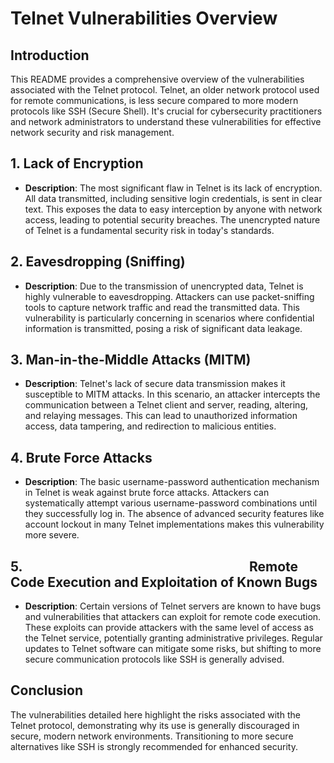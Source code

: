 # Telnet Vulnerabilities Overview

## Introduction
This README provides a comprehensive overview of the vulnerabilities associated with the Telnet protocol. Telnet, an older network protocol used for remote communications, is less secure compared to more modern protocols like SSH (Secure Shell). It's crucial for cybersecurity practitioners and network administrators to understand these vulnerabilities for effective network security and risk management.

## 1. Lack of Encryption
- **Description**: The most significant flaw in Telnet is its lack of encryption. All data transmitted, including sensitive login credentials, is sent in clear text. This exposes the data to easy interception by anyone with network access, leading to potential security breaches. The unencrypted nature of Telnet is a fundamental security risk in today's standards.

## 2. Eavesdropping (Sniffing)
- **Description**: Due to the transmission of unencrypted data, Telnet is highly vulnerable to eavesdropping. Attackers can use packet-sniffing tools to capture network traffic and read the transmitted data. This vulnerability is particularly concerning in scenarios where confidential information is transmitted, posing a risk of significant data leakage.

## 3. Man-in-the-Middle Attacks (MITM)
- **Description**: Telnet's lack of secure data transmission makes it susceptible to MITM attacks. In this scenario, an attacker intercepts the communication between a Telnet client and server, reading, altering, and relaying messages. This can lead to unauthorized information access, data tampering, and redirection to malicious entities.

## 4. Brute Force Attacks
- **Description**: The basic username-password authentication mechanism in Telnet is weak against brute force attacks. Attackers can systematically attempt various username-password combinations until they successfully log in. The absence of advanced security features like account lockout in many Telnet implementations makes this vulnerability more severe.

## 5.                                                                                                                                                                                                                                                                                                                                                                                                                                                                                                                                                                                                                                                                                                                                                                                                                                                                                                                                                                                                                                                                                                                                                                                                                                                                                                                                                                                                                                                                                                                                                                                                                                                                                                                                                                                                                                                                                                                                                                                                                                                                                                                                                                                                                                                                                                                                                                                                                                                                                                                                                                                                                                                                                                                                                                                                                                                                                                                                                                                                                                                                                                                                                                                                                                                                                                                                                                                                                                                                                                                                                                                                                                                                                                                                                                                                                                                                                                                                                                                                                                                                                                                                                                                                                                                                                                                                                                                                                                                                                                                                                                                                                                                                                                                                                                                                                                                                                                                                                                                                                                                                                                                                                                                                                                                                                                                                                                                                                                                                                                                                                                                                                                                                                                                                                                                                                                                                                                                                                                                                                                                                                                                                                                                                                                                                                                                                                                                                                                                                                                                                                                                                                                                                                                                                                                                                                                                                                                                                                                                                                                                                                                                                                                                                                                                                                                                                                                                                                                                                                                                                                                                                                                                                                                                                                                                                                                                                                                                                                                                                                                                                                                                                                                                                                                                                                                                                                         Remote Code Execution and Exploitation of Known Bugs
- **Description**: Certain versions of Telnet servers are known to have bugs and vulnerabilities that attackers can exploit for remote code execution. These exploits can provide attackers with the same level of access as the Telnet service, potentially granting administrative privileges. Regular updates to Telnet software can mitigate some risks, but shifting to more secure communication protocols like SSH is generally advised.

## Conclusion
The vulnerabilities detailed here highlight the risks associated with the Telnet protocol, demonstrating why its use is generally discouraged in secure, modern network environments. Transitioning to more secure alternatives like SSH is strongly recommended for enhanced security.

